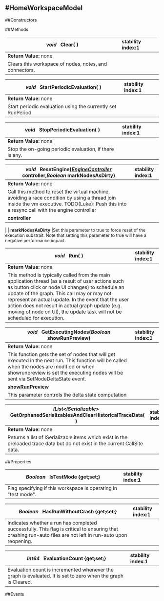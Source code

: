 #HomeWorkspaceModel
---
##Constructors 



##Methods  




|*void* **&nbsp;&nbsp;Clear( )** |  stability index:1  
| ------------- | :--------------- 
| **Return Value:** none
|  Clears this workspace of nodes, notes, and connectors. 

|*void* **&nbsp;&nbsp;StartPeriodicEvaluation( )** |  stability index:1  
| ------------- | :--------------- 
| **Return Value:** none
|  Start periodic evaluation using the currently set RunPeriod 

|*void* **&nbsp;&nbsp;StopPeriodicEvaluation( )** |  stability index:1  
| ------------- | :--------------- 
| **Return Value:** none
|  Stop the on-going periodic evaluation, if there is any. 

|*void* **&nbsp;&nbsp;ResetEngine(*[EngineController](http://dynamods.github.io/DynamoAPI/Dynamo_Engine/EngineController)* controller,*Boolean* markNodesAsDirty)** |  stability index:1  
| ------------- | :--------------- 
| **Return Value:** none
|  Call this method to reset the virtual machine, avoiding a race condition by using a thread join inside the vm executive. TODO(Luke): Push this into a resync call with the engine controller 
| **controller**
|
| **markNodesAsDirty**
|Set this parameter to true to force reset of the execution substrait. Note that setting this parameter to true will have a negative performance impact.


|*void* **&nbsp;&nbsp;Run( )** |  stability index:1  
| ------------- | :--------------- 
| **Return Value:** none
|  This method is typically called from the main application thread (as a result of user actions such as button click or node UI changes) to schedule an update of the graph. This call may or may not represent an actual update. In the event that the user action does not result in actual graph update (e.g. moving of node on UI), the update task will not be scheduled for execution. 

|*void* **&nbsp;&nbsp;GetExecutingNodes(*Boolean* showRunPreview)** |  stability index:1  
| ------------- | :--------------- 
| **Return Value:** none
|  This function gets the set of nodes that will get executed in the next run. This function will be called when the nodes are modified or when showrunpreview is set the executing nodes will be sent via SetNodeDeltaState event. 
| **showRunPreview**
|This parameter controls the delta state computation 

|*IList<*ISerializable*>* **&nbsp;&nbsp;GetOrphanedSerializablesAndClearHistoricalTraceData( )** |  stability index:1  
| ------------- | :--------------- 
| **Return Value:** none
|  Returns a list of ISerializable items which exist in the preloaded trace data but do not exist in the current CallSite data. 


























##Properties  

|*Boolean* **&nbsp;&nbsp;IsTestMode {get;set;}** |  stability index:1  
| ------------- | :--------------- 
|  Flag specifying if this workspace is operating in "test mode". 


|*Boolean* **&nbsp;&nbsp;HasRunWithoutCrash {get;set;}** |  stability index:1  
| ------------- | :--------------- 
|  Indicates whether a run has completed successfully. This flag is critical to ensuring that crashing run-auto files are not left in run-auto upon reopening. 


|*Int64* **&nbsp;&nbsp;EvaluationCount {get;set;}** |  stability index:1  
| ------------- | :--------------- 
|  Evaluation count is incremented whenever the graph is evaluated. It is set to zero when the graph is Cleared. 


























##Events  























